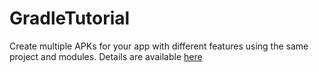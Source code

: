# GradleTutorial
Create multiple APKs for your app with different features using the same project and modules.
Details are available [here](http://ghui.me/post/2015/03/create-several-variants/)

